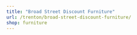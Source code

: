 ```yaml
---
title: "Broad Street Discount Furniture"
url: /trenton/broad-street-discount-furniture/
shop: furniture
---
```


